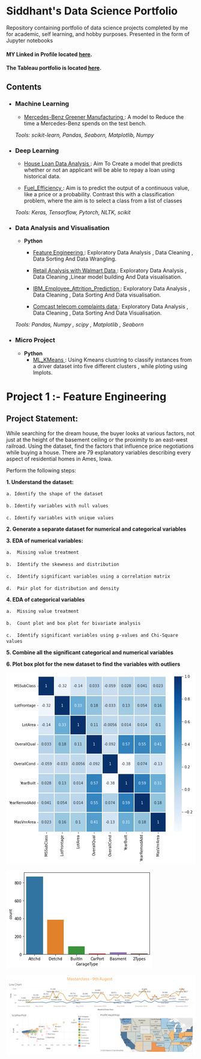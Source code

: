 # Siddhant's Data Science Portfolio

Repository containing portfolio of data science projects completed by me for academic, self learning, and hobby purposes. Presented in the form of Jupyter notebooks

#### MY Linked in Profile located [here](https://www.linkedin.com/in/siddhant-tondare-14285822a).

#### The Tableau portfolio is located [here](https://public.tableau.com/views/Book1_16585103320750/FirstDashboard?:language=en-US&:display_count=n&:origin=viz_share_link).


## Contents

- ### Machine Learning

	- [Mercedes-Benz Greener Manufacturing
](https://github.com/Siddhant-Tondare/Sid_Portfolio/blob/main/ML_Projects/Mercedes-Benz%20Greener%20Manufacturing.ipynb): A model to Reduce the time a Mercedes-Benz spends on the test bench.

	_Tools: scikit-learn, Pandas, Seaborn, Matplotlib, Numpy_ 

- ### Deep Learning

	- [House Loan Data Analysis
](https://github.com/Siddhant-Tondare/Sid_Portfolio/blob/main/Deep%20Learning%20Projects/House%20Loan%20Data%20Analysis.ipynb): Aim To Create a model that predicts whether or not an applicant will be able to repay a loan using historical data.

	- [Fuel_Efficiency
](https://github.com/Siddhant-Tondare/Sid_Portfolio/blob/main/Deep%20Learning%20Projects/Fuel_Efficiency.ipynb): Aim is to predict the output of a continuous value, like a price or a probability. Contrast this with a classification problem, where the aim is to select a class from a list of classes

	_Tools: Keras, Tensorflow, Pytorch, NLTK, scikit_

- ### Data Analysis and Visualisation
	- __Python__
		- [Feature Engineering
](https://github.com/Siddhant-Tondare/Sid_Portfolio/blob/main/Feature%20Engineering.ipynb): Exploratory Data Analysis , Data Cleaning , Data Sorting And Data Wrangling.

		- [Retail Analysis with Walmart Data
](https://github.com/Siddhant-Tondare/Sid_Portfolio/blob/main/Micro%20Projects/Retail%20Analysis%20with%20Walmart%20Data.ipynb): Exploratory Data Analysis , Data Cleaning ,Linear model building  And Data visualisation.


		- [IBM_Employee_Attrition_Prediction
](https://github.com/Siddhant-Tondare/Sid_Portfolio/blob/main/Micro%20Projects/IBM_Employee_Attrition_Prediction.ipynb): Exploratory Data Analysis , Data Cleaning , Data Sorting And Data visualisation.

		- [Comcast telecom complaints data
](https://github.com/Siddhant-Tondare/Sid_Portfolio/blob/main/Micro%20Projects/Comcast%20telecom%20complaints%20data.ipynb): Exploratory Data Analysis , Data Cleaning , Data Sorting And Data Visualisation.

	_Tools: Pandas, Numpy , scipy , Matplotlib , Seaborn_

- ### Micro Project
	- __Python__
		- [ML_KMeans
](https://github.com/Siddhant-Tondare/Sid_Portfolio/blob/main/Micro%20Projects/ML_KMeans.ipynb): Using Kmeans clustring to classify instances from a driver dataset into five different clusters , while ploting using lmplots.

# Project 1  :- Feature Engineering

## **Project Statement:**

While searching for the dream house, the buyer looks at various factors, not just at the height of the basement ceiling or the proximity to an east-west railroad.
Using the dataset, find the factors that influence price negotiations while buying a house.
There are 79 explanatory variables describing every aspect of residential homes in Ames, Iowa.


Perform the following steps:

**1. Understand the dataset:**

    a. Identify the shape of the dataset
    
    b. Identify variables with null values
    
    c. Identify variables with unique values
    
**2.	Generate a separate dataset for numerical and categorical variables**

**3.	EDA of numerical variables:**

    a.	Missing value treatment
    
    b.	Identify the skewness and distribution
    
    c.	Identify significant variables using a correlation matrix
    
    d.	Pair plot for distribution and density
    
**4.	EDA of categorical variables**

    a.	Missing value treatment
    
    b.	Count plot and box plot for bivariate analysis
   
    c.	Identify significant variables using p-values and Chi-Square values
    
**5.	Combine all the significant categorical and numerical variables**

**6.	Plot box plot for the new dataset to find the variables with outliers**

   
   
   
   ![Heatmap](/images/Correlation%20Heatmap.png)
   
   ![Countplot](/images/Countplot.png)
   
   ![Tableau Dashboard](/images/First%20Dashboard.png)
   
